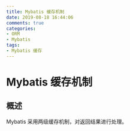 ```yaml
---
title: Mybatis 缓存机制
date: 2019-08-18 16:44:06
comments: true
categories:
- ORM
- Mybatis
tags:
- Mybatis 缓存
---
```


# Mybatis 缓存机制

## 概述
Mybatis 采用两级缓存机制，对返回结果进行处理。

<!-- more -->
